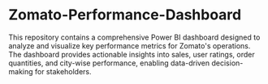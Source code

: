 # Zomato-Performance-Dashboard
This repository contains a comprehensive Power BI dashboard designed to analyze and visualize key performance metrics for Zomato's operations. The dashboard provides actionable insights into sales, user ratings, order quantities, and city-wise performance, enabling data-driven decision-making for stakeholders.
